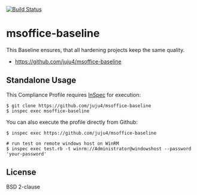 [![Build Status](https://travis-ci.org/juju4/msoffice-baseline.svg?branch=master)](https://travis-ci.org/juju4/msoffice-baseline)

msoffice-baseline
================

This Baseline ensures, that all hardening projects keep the same quality.

- https://github.com/juju4/msoffice-baseline

## Standalone Usage

This Compliance Profile requires [InSpec](https://github.com/chef/inspec) for execution:

```
$ git clone https://github.com/juju4/msoffice-baseline
$ inspec exec msoffice-baseline
```

You can also execute the profile directly from Github:

```
$ inspec exec https://github.com/juju4/msoffice-baseline

# run test on remote windows host on WinRM
$ inspec exec test.rb -t winrm://Administrator@windowshost --password 'your-password'
```

## License

BSD 2-clause

